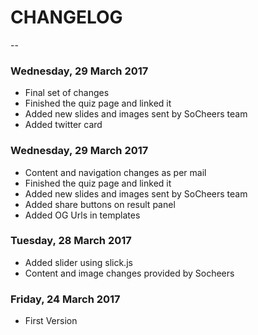 # CHANGELOG
--

### Wednesday, 29 March 2017
- Final set of changes
- Finished the quiz page and linked it
- Added new slides and images sent by SoCheers team
- Added twitter card

### Wednesday, 29 March 2017
- Content and navigation changes as per mail
- Finished the quiz page and linked it
- Added new slides and images sent by SoCheers team
- Added share buttons on result panel
- Added OG Urls in templates

### Tuesday, 28 March 2017
- Added slider using slick.js
- Content and image changes provided by Socheers

### Friday, 24 March 2017
- First Version
